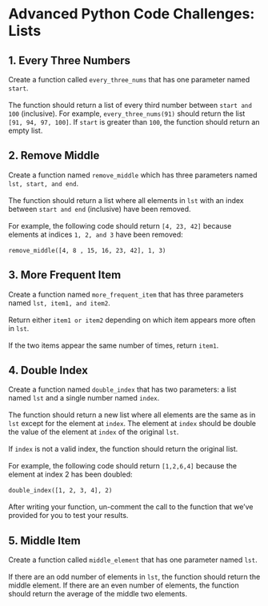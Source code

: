 # Advanced Python Code Challenges: Lists

## 1. Every Three Numbers
Create a function called ```every_three_nums``` that has one parameter named ```start```.
<br /><br />The function should return a list of every third number between ```start and 100``` (inclusive). For example, ```every_three_nums(91)``` should return the list ```[91, 94, 97, 100]```. If ```start``` is greater than ```100```, the function should return an empty list.

## 2. Remove Middle
Create a function named ```remove_middle``` which has three parameters named ```lst, start, and end```.
<br /><br />The function should return a list where all elements in ```lst``` with an index between ```start and end``` (inclusive) have been removed.
<br /><br />For example, the following code should return ```[4, 23, 42]``` because elements at indices ```1, 2, and 3``` have been removed:
<br /><br />```remove_middle([4, 8 , 15, 16, 23, 42], 1, 3)```

## 3. More Frequent Item
Create a function named ```more_frequent_item``` that has three parameters named ```lst, item1, and item2```.
<br /><br />Return either ```item1 or item2``` depending on which item appears more often in ```lst```.
<br /><br />If the two items appear the same number of times, return ```item1```.

## 4. Double Index
Create a function named ```double_index``` that has two parameters: a list named ```lst``` and a single number named ```index```.
<br /><br />The function should return a new list where all elements are the same as in ```lst``` except for the element at ```index```. The element at ```index``` should be double the value of the element at ```index``` of the original ```lst```.
<br /><br />If ```index``` is not a valid index, the function should return the original list.
<br /><br />For example, the following code should return ```[1,2,6,4]``` because the element at index 2 has been doubled:
<br /><br />```double_index([1, 2, 3, 4], 2)```
<br /><br />After writing your function, un-comment the call to the function that we’ve provided for you to test your results.

## 5. Middle Item
Create a function called ```middle_element``` that has one parameter named ```lst```.
<br /><br />If there are an odd number of elements in ```lst```, the function should return the middle element. If there are an even number of elements, the function should return the average of the middle two elements.

